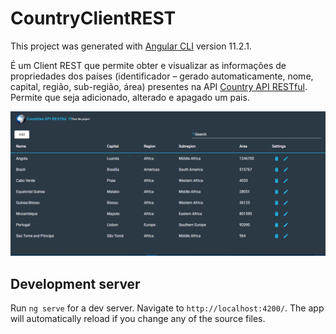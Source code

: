 # CountryClientREST

This project was generated with [Angular CLI](https://github.com/angular/angular-cli) version 11.2.1.

É um Client REST que permite obter e visualizar as informações de propriedades dos países (identificador – gerado automaticamente, nome, capital, região, sub-região, área)
presentes na API [Country API RESTful](https://github.com/claivemonteza/Country-API-RESTful.git). 
<br/>
Permite que seja adicionado, alterado e apagado um pais. 

<div align="center">
  <img alt="image" src="https://github.com/claivemonteza/Country-Client-REST/blob/main/Country-client-rest.png">
</div>

## Development server

Run `ng serve` for a dev server. Navigate to `http://localhost:4200/`. The app will automatically reload if you change any of the source files.

